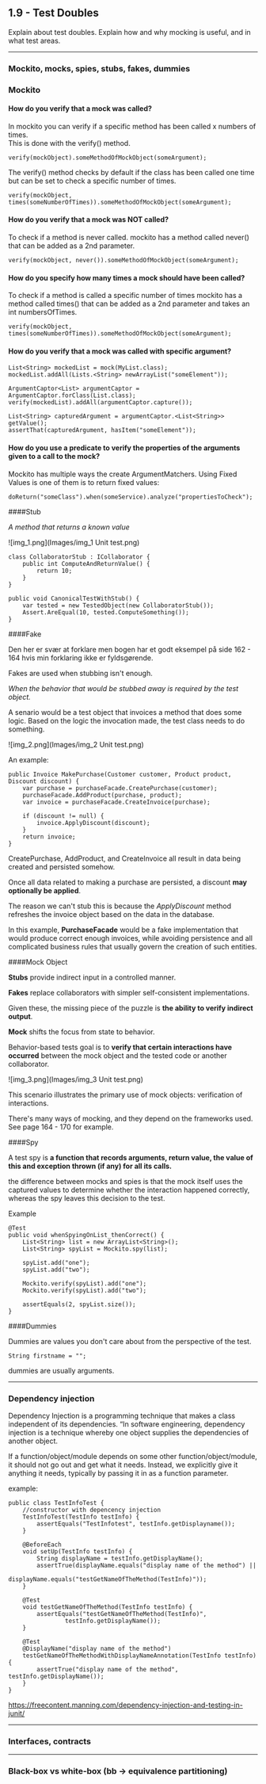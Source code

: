 ## 1.9 - Test Doubles
Explain about test doubles. Explain how and why mocking is useful, and in what test areas.
***
### Mockito, mocks, spies, stubs, fakes, dummies

### Mockito
#### How do you verify that a mock was called?

In mockito you can verify if a specific method has been called x numbers of times. \
This is done with the verify() method.

    verify(mockObject).someMethodOfMockObject(someArgument);

The verify() method checks by default if the class has been called one time but
can be set to check a specific number of times.

    verify(mockObject, times(someNumberOfTimes)).someMethodOfMockObject(someArgument);

#### How do you verify that a mock was NOT called?

To check if a method is never called. mockito has a method called never() that can be added as a 2nd parameter.

    verify(mockObject, never()).someMethodOfMockObject(someArgument);

#### How do you specify how many times a mock should have been called?

To check if a method is called a specific number of times mockito has a method called times() that can be added as a 2nd parameter and takes an int numbersOfTimes.

    verify(mockObject, times(someNumberOfTimes)).someMethodOfMockObject(someArgument);

#### How do you verify that a mock was called with specific argument?

    List<String> mockedList = mock(MyList.class);
    mockedList.addAll(Lists.<String> newArrayList("someElement"));

    ArgumentCaptor<List> argumentCaptor = ArgumentCaptor.forClass(List.class);
    verify(mockedList).addAll(argumentCaptor.capture());

    List<String> capturedArgument = argumentCaptor.<List<String>> getValue();
    assertThat(capturedArgument, hasItem("someElement"));

#### How do you use a predicate to verify the properties of the arguments given to a call to the mock?

Mockito has multiple ways the create ArgumentMatchers. Using Fixed Values is one of them is to return fixed values:

    doReturn("someClass").when(someService).analyze("propertiesToCheck");


####Stub

_A method that returns a known value_

![img_1.png](Images/img_1 Unit test.png)



    class CollaboratorStub : ICollaborator {
        public int ComputeAndReturnValue() {
            return 10;
        }
    }

    public void CanonicalTestWithStub() {
        var tested = new TestedObject(new CollaboratorStub());
        Assert.AreEqual(10, tested.ComputeSomething());
    }


####Fake

Den her er svær at forklare men bogen har et godt eksempel på side 162 - 164 hvis min forklaring ikke er fyldsgørende.

Fakes are used when stubbing isn't enough.

_When the behavior that would be stubbed away is required by the test object._

A senario would be a test object that invoices a method that does some logic. Based on the logic the invocation made, the test class needs to do something.

![img_2.png](Images/img_2 Unit test.png)

An example:

    public Invoice MakePurchase(Customer customer, Product product, Discount discount) {
        var purchase = purchaseFacade.CreatePurchase(customer);
        purchaseFacade.AddProduct(purchase, product);
        var invoice = purchaseFacade.CreateInvoice(purchase);
        
        if (discount != null) {
            invoice.ApplyDiscount(discount);
        }
        return invoice;
    }

CreatePurchase, AddProduct, and CreateInvoice all result in data being created and persisted somehow.

Once all data related to making a purchase are persisted, a discount **may optionally be applied**.

The reason we can't stub this is because the _ApplyDiscount_  method refreshes the invoice object based on the data in the database.


In this example, **PurchaseFacade** would be a fake implementation that would produce correct enough invoices, while avoiding persistence and all complicated business rules that usually govern the creation of such entities.



####Mock Object


**Stubs** provide indirect input in a controlled manner.

**Fakes** replace collaborators with simpler self-consistent implementations.

Given these, the missing piece of the puzzle is **the ability to verify indirect output**.

**Mock** shifts the focus from state to behavior.


Behavior-based tests goal is to **verify that
certain interactions have occurred** between the mock object and the tested code or
another collaborator.

![img_3.png](Images/img_3 Unit test.png)

This scenario illustrates the primary use of mock objects: verification of interactions.

There's many ways of mocking, and they depend on the frameworks used. See page 164 - 170 for example.

####Spy

A test spy is **a function that records arguments, return value, the value of this and exception thrown (if any) for all its calls.**

the difference between mocks and spies is that the
mock itself uses the captured values to determine whether the interaction happened
correctly, whereas the spy leaves this decision to the test.

Example

    @Test
    public void whenSpyingOnList_thenCorrect() {
        List<String> list = new ArrayList<String>();
        List<String> spyList = Mockito.spy(list);
    
        spyList.add("one");
        spyList.add("two");
    
        Mockito.verify(spyList).add("one");
        Mockito.verify(spyList).add("two");
    
        assertEquals(2, spyList.size());
    }


####Dummies

Dummies are values you don't care about from the perspective of the test.

    String firstname = "";

dummies are usually arguments.


***
### Dependency injection


Dependency Injection is a programming technique that makes a class independent of its dependencies. “In software engineering, dependency injection is a technique whereby one object supplies the dependencies of another object.

If a function/object/module depends on some other function/object/module, it should not go out and get what it needs. Instead, we explicitly give it anything it needs, typically by passing it in as a function parameter.


example:

    public class TestInfoTest {
        //constructor with depencency injection
        TestInfoTest(TestInfo testInfo) {
            assertEquals("TestInfotest", testInfo.getDisplayname());
        }
    
        @BeforeEach
        void setUp(TestInfo testInfo) {
            String displayName = testInfo.getDisplayName();
            assertTrue(displayName.equals("display name of the method") ||
                       displayName.equals("testGetNameOfTheMethod(TestInfo)"));
        }
    
        @Test
        void testGetNameOfTheMethod(TestInfo testInfo) {
            assertEquals("testGetNameOfTheMethod(TestInfo)",
                    testInfo.getDisplayName());
        }
    
        @Test
        @DisplayName("display name of the method")
        testGetNameOfTheMethodWithDisplayNameAnnotation(TestInfo testInfo) {
            assertTrue("display name of the method", testInfo.getDisplayName());
        }
    }

https://freecontent.manning.com/dependency-injection-and-testing-in-junit/

***
### Interfaces, contracts

***
### Black-box vs white-box (bb -> equivalence partitioning)
